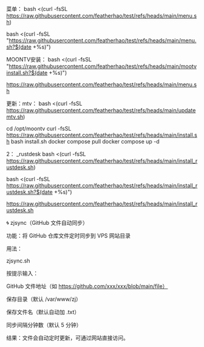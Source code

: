 
菜单：
bash <(curl -fsSL https://raw.githubusercontent.com/featherhao/test/refs/heads/main/menu.sh)

bash <(curl -fsSL "https://raw.githubusercontent.com/featherhao/test/refs/heads/main/menu.sh?$(date +%s)")


MOONTV安装：
bash <(curl -fsSL "https://raw.githubusercontent.com/featherhao/test/refs/heads/main/mootvinstall.sh?$(date +%s)")



https://raw.githubusercontent.com/featherhao/test/refs/heads/main/menu.sh




  更新：mtv：
  bash <(curl -fsSL https://raw.githubusercontent.com/featherhao/test/refs/heads/main/updatemtv.sh)

  
  cd /opt/moontv
  curl -fsSL https://raw.githubusercontent.com/featherhao/test/refs/heads/main/install.sh
  bash install.sh
  docker compose pull
  docker compose up -d


  
2： _rustdesk
  bash <(curl -fsSL https://raw.githubusercontent.com/featherhao/test/refs/heads/main/install_rustdesk.sh)

   bash <(curl -fsSL https://raw.githubusercontent.com/featherhao/test/refs/heads/main/install_rustdesk.sh?$(date +%s)")

  https://raw.githubusercontent.com/featherhao/test/refs/heads/main/install_rustdesk.sh




  🌀 zjsync（GitHub 文件自动同步）

功能：将 GitHub 仓库文件定时同步到 VPS 网站目录

用法：

zjsync.sh


按提示输入：

GitHub 文件地址（如 https://github.com/xxx/xxx/blob/main/file）

保存目录（默认 /var/www/zj）

保存文件名（默认自动加 .txt）

同步间隔分钟数（默认 5 分钟）

结果：文件会自动定时更新，可通过网站直接访问。
